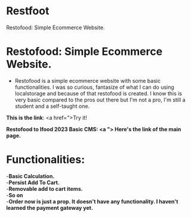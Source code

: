 # Restfoot
Restofood: Simple Ecommerce Website.
# Restofood: Simple Ecommerce Website.

- Restofood is a simple ecommerce website with some basic functionalities. I was so curious, fantasize of what I can do using localstorage and because of that restofood is created. I know this is very basic compared to the pros out there but I'm not a pro, I'm still a student and a self-taught one.

<b>This is the link</b>: <a href=">Try it!</a>

<b> Restofood to Ifood 2023 Basic CMS: <a "> Here's the link of the main page.</b>

# Functionalities:
 -<b>Basic Calculation.</b><br>
 -<b>Persist Add To Cart.</b><br>
 -<b>Removable add to cart items.</b><br>
 -<b>So on</b><br>
 -<b>Order now is just a prop. It doesn't have any functionality. I haven't learned the payment gateway yet.</b><br>
